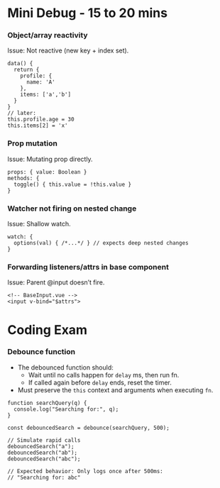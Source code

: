 # Mini Debug - 15 to 20 mins

### Object/array reactivity 
Issue: Not reactive (new key + index set).

```
data() { 
  return { 
    profile: { 
      name: 'A'
    }, 
    items: ['a','b'] 
  } 
}
// later:
this.profile.age = 30
this.items[2] = 'x'
```

### Prop mutation 
Issue: Mutating prop directly.

```
props: { value: Boolean }
methods: {
  toggle() { this.value = !this.value }
}
```

### Watcher not firing on nested change
Issue: Shallow watch.

```
watch: {
  options(val) { /*...*/ } // expects deep nested changes
}
```

### Forwarding listeners/attrs in base component 
Issue: Parent @input doesn’t fire.

```
<!-- BaseInput.vue -->
<input v-bind="$attrs">
```

# Coding Exam

### Debounce function
- The debounced function should:
    - Wait until no calls happen for `delay` ms, then run fn.
    - If called again before `delay` ends, reset the timer.
- Must preserve the `this` context and arguments when executing `fn`.

```
function searchQuery(q) {
  console.log("Searching for:", q);
}

const debouncedSearch = debounce(searchQuery, 500);

// Simulate rapid calls
debouncedSearch("a");
debouncedSearch("ab");
debouncedSearch("abc");

// Expected behavior: Only logs once after 500ms:
// "Searching for: abc"
```